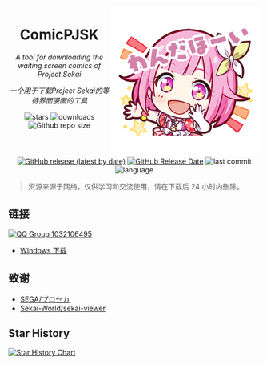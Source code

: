 <img src="icon.png" alt="Wonderhoy!" align=right />
<div align="center">

# ComicPJSK

_A tool for downloading the waiting screen comics of Project Sekai_

_一个用于下载Project Sekai的等待界面漫画的工具_

![stars](https://img.shields.io/github/stars/xiaocaoooo/ComicPJSK?style=flat)
![downloads](https://img.shields.io/github/downloads/xiaocaoooo/ComicPJSK/total)
![Github repo size](https://img.shields.io/github/repo-size/xiaocaoooo/ComicPJSK)
[![GitHub release (latest by date)](https://img.shields.io/github/v/release/xiaocaoooo/ComicPJSK)](https://github.com/xiaocaoooo/ComicPJSK/releases)
[![GitHub Release Date](https://img.shields.io/github/release-date/xiaocaoooo/ComicPJSK)](https://github.com/xiaocaoooo/ComicPJSK/releases)
![last commit](https://img.shields.io/github/last-commit/xiaocaoooo/ComicPJSK?style=flat)
![language](https://img.shields.io/badge/language-Dart-blue)

</div>

> 资源来源于网络，仅供学习和交流使用，请在下载后 24 小时内删除。

## 链接

[![QQ Group 1032106495](https://img.shields.io/badge/QQ%20Group%201032106495-加入群聊-blue)](https://qm.qq.com/q/kWarbQkuTm)

- [Windows 下载](https://github.com/xiaocaoooo/ComicPJSK/releases)

## 致谢

- [SEGA/プロセカ](https://pjsekai.sega.jp/)
- [Sekai-World/sekai-viewer](https://github.com/Sekai-World/sekai-viewer/)

## Star History

[![Star History Chart](https://api.star-history.com/svg?repos=xiaocaoooo/ComicPJSK&type=Date)](https://www.star-history.com/#xiaocaoooo/ComicPJSK&Date)
